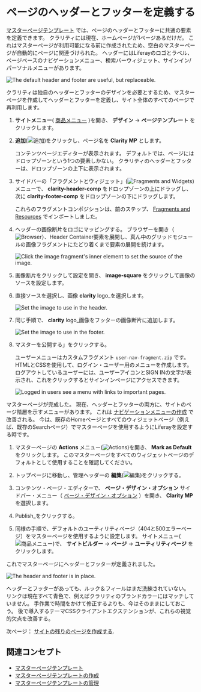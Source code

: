 # ページのヘッダーとフッターを定義する

[マスターページテンプレート](https://learn.liferay.com/ja/w/dxp/site-building/creating-pages/defining-headers-and-footers/master-page-templates) では、ページのヘッダーとフッターに共通の要素を定義できます。 クラリティには現在、ホームページが1ページあるだけだ。 これはマスターページが利用可能になる前に作成されたため、空白のマスターページが自動的にページに関連づけられた。 ヘッダーにはLiferayのロゴとラベル、ページベースのナビゲーションメニュー、検索バーウィジェット、サインイン/パーソナルメニューがあります。

![The default header and footer are useful, but replaceable.](./defining-the-pages-header-and-footer/images/01.png)

クラリティは独自のヘッダーとフッターのデザインを必要とするため、マスターページを作成してヘッダーとフッターを定義し、サイト全体のすべてのページで再利用します。

1. **サイトメニュー**( [商品メニュー](../../images/icon-product-menu.png) )を開き、 **デザイン** &rarr; **ページテンプレート** をクリックします。

1. **追加**(![追加](./../../images/icon-add.png))をクリックし、ページ名を **Clarity MP** とします。

   コンテンツページエディターが表示されます。 デフォルトでは、ページにはドロップゾーンという1つの要素しかない。 クラリティのヘッダーとフッターは、ドロップゾーンの上下に表示されます。

1. サイドバーの「フラグメントとウィジェット」(![Fragments and Widgets](./../../images/icon-add-widget.png)) メニューで、 **clarity-header-comp** をドロップゾーンの上にドラッグし、次に **clarity-footer-comp** をドロップゾーンの下にドラッグします。

   これらのフラグメントコンポジションは、前のステップ、 [Fragments and Resources](./importing-fragments-and-resources.md) でインポートしました。

1. ヘッダーの画像断片をロゴにマッピングする。 ブラウザーを開き（![Browser](../../images/icon-hierarchy.png)）、Header Container要素を展開し、真ん中のグリッドモジュールの画像フラグメントにたどり着くまで要素の展開を続けます。

   ![Click the image fragment's inner element to set the source of the image.](./defining-the-pages-header-and-footer/images/04.png)

1. 画像断片をクリックして設定を開き、 **image-square** をクリックして画像のソースを設定します。

1. 直接ソースを選択し、画像 **clarity** logo_を選択します。

   ![Set the image to use in the header.](./defining-the-pages-header-and-footer/images/05.png)

1. 同じ手順で、 **clarity** logo_画像をフッターの画像断片に追加します。

   ![Set the image to use in the footer.](./defining-the-pages-header-and-footer/images/06.png)

1. マスターを公開する」をクリックする。

   ユーザーメニューはカスタムフラグメント `user-nav-fragment.zip` です。 HTMLとCSSを使用して、ログイン・ユーザー用のメニューを作成します。 ログアウトしているユーザーには、ユーザーアイコンとSIGN INの文字が表示され、これをクリックするとサインインページにアクセスできます。

   ![Logged in users see a menu with links to important pages.](./defining-the-pages-header-and-footer/images/03.png)

マスターページが完成した。 現在、ヘッダーとフッターの両方に、サイトのページ階層を示すメニューがあります。 これは [ナビゲーションメニューの作成](./creating-navigation-menus.md) で改善される。 今は、既存のHomeページとすべてのウィジェットページ（例えば、既存のSearchページ）でマスターページを使用するようにLiferayを設定する時です。

1. マスターページの **Actions** メニュー(![Actions](../../images/icon-actions.png))を開き、 **Mark as Default** をクリックします。 このマスターページをすべてのウィジェットページのデフォルトとして使用することを確認してください。

1. トップページに移動し、管理ヘッダーの **編集**(![編集](../../images/icon-edit.png))をクリックする。

1. コンテンツ・ページ・エディターで、 **ページ・デザイン・オプション** サイドバー・メニュー（ [ページ・デザイン・オプション](../../images/icon-format.png) ）を開き、 **Clarity MP** を選択します。

1. Publish_をクリックする。

1. 同様の手順で、デフォルトのユーティリティページ（404と500エラーページ）をマスターページを使用するように設定します。 サイトメニュー(![商品メニュー](../../images/icon-product-menu.png))で、 **サイトビルダー** &rarr; **ページ** &rarr; **ユーティリティページ** をクリックします。

これでマスターページにヘッダーとフッターが定義されました。

![The header and footer is in place.](./defining-the-pages-header-and-footer/images/07.png)

ヘッダーとフッターがあっても、ルック＆フィールはまだ洗練されていない。 リンクは現在すべて青色で、例えばクラリティのブランドカラーにはマッチしていません。 手作業で時間をかけて修正するよりも、今はそのままにしておこう。 後で導入するテーマCSSクライアントエクステンションが、これらの視覚的欠点を改善する。

次ページ： [サイトの残りのページを作成する](./completing-the-site-structure.md).

## 関連コンセプト

* [マスターページテンプレート](https://learn.liferay.com/ja/w/dxp/site-building/creating-pages/defining-headers-and-footers/master-page-templates)
* [マスターページテンプレートの作成](https://learn.liferay.com/ja/w/dxp/site-building/creating-pages/defining-headers-and-footers/creating-a-master-page-template)
* [マスターページテンプレートの管理](https://learn.liferay.com/ja/w/dxp/site-building/creating-pages/defining-headers-and-footers/managing-master-page-templates)

